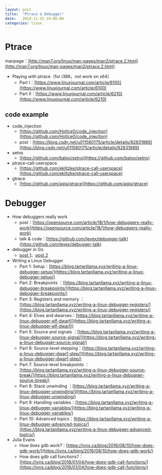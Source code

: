 ```yaml
---
layout: post
title:  "Ptrace & Debugger"
date:   2019-11-25 19:06:00
categories: linux
---
```

# Ptrace
manpage：[http://man7.org/linux/man-pages/man2/ptrace.2.html](http://man7.org/linux/man-pages/man2/ptrace.2.html)

- Playing with ptrace（for i386，not work on x64）
  - Part I：[https://www.linuxjournal.com/article/6100](https://www.linuxjournal.com/article/6100)
  - Part II：[https://www.linuxjournal.com/article/6210](https://www.linuxjournal.com/article/6210)

## code example

- code_injection
  - [https://github.com/HotIce0/code_injection](https://github.com/HotIce0/code_injection)
  - post：[https://blog.csdn.net/u011580175/article/details/82831889](https://blog.csdn.net/u011580175/article/details/82831889)
- setns
  - [https://github.com/baloo/setns](https://github.com/baloo/setns)
- ptrace-call-userspace
  - [https://github.com/eklitzke/ptrace-call-userspace](https://github.com/eklitzke/ptrace-call-userspace)
- gtrace
  - [https://github.com/agis/gtrace](https://github.com/agis/gtrace)

# Debugger

- How debuggers really work
  - post：[https://opensource.com/article/18/1/how-debuggers-really-work](https://opensource.com/article/18/1/how-debuggers-really-work)
  - talk & code：[https://github.com/levex/debugger-talk](https://github.com/levex/debugger-talk)
- debugger in Go
  - [post 1](https://medium.com/@lizrice/a-debugger-from-scratch-part-1-7f55417bc85f)、[post 2](https://medium.com/@lizrice/a-debugger-from-scratch-part-2-9954006850bd)
- Writing a Linux Debugger
  - Part 1: Setup：[https://blog.tartanllama.xyz/writing-a-linux-debugger-setup/](https://blog.tartanllama.xyz/writing-a-linux-debugger-setup/)
  - Part 2: Breakpoints ：[https://blog.tartanllama.xyz/writing-a-linux-debugger-breakpoints/](https://blog.tartanllama.xyz/writing-a-linux-debugger-breakpoints/)
  - Part 3: Registers and memory ：[https://blog.tartanllama.xyz/writing-a-linux-debugger-registers/](https://blog.tartanllama.xyz/writing-a-linux-debugger-registers/)
  - Part 4: Elves and dwarves：[https://blog.tartanllama.xyz/writing-a-linux-debugger-elf-dwarf/](https://blog.tartanllama.xyz/writing-a-linux-debugger-elf-dwarf/)
  - Part 5: Source and signals ：[https://blog.tartanllama.xyz/writing-a-linux-debugger-source-signal/](https://blog.tartanllama.xyz/writing-a-linux-debugger-source-signal/)
  - Part 6: Source-level stepping：[https://blog.tartanllama.xyz/writing-a-linux-debugger-dwarf-step/](https://blog.tartanllama.xyz/writing-a-linux-debugger-dwarf-step/)
  - Part 7: Source-level breakpoints ：[https://blog.tartanllama.xyz/writing-a-linux-debugger-source-break/](https://blog.tartanllama.xyz/writing-a-linux-debugger-source-break/)
  - Part 8: Stack unwinding ：[https://blog.tartanllama.xyz/writing-a-linux-debugger-unwinding/](https://blog.tartanllama.xyz/writing-a-linux-debugger-unwinding/)
  - Part 9: Handling variables：[https://blog.tartanllama.xyz/writing-a-linux-debugger-variables/](https://blog.tartanllama.xyz/writing-a-linux-debugger-variables/)
  - Part 10: Advanced topics：[https://blog.tartanllama.xyz/writing-a-linux-debugger-advanced-topics/](https://blog.tartanllama.xyz/writing-a-linux-debugger-advanced-topics/)
- Julia Evans
  - How does gdb work?：[https://jvns.ca/blog/2016/08/10/how-does-gdb-work/](https://jvns.ca/blog/2016/08/10/how-does-gdb-work/)
  - How does gdb call functions?：[https://jvns.ca/blog/2018/01/04/how-does-gdb-call-functions/](https://jvns.ca/blog/2018/01/04/how-does-gdb-call-functions/)

